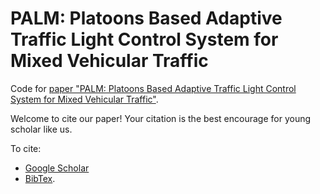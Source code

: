 # PALM: Platoons Based Adaptive Traffic Light Control System for Mixed Vehicular Traffic
Code for [paper "PALM: Platoons Based Adaptive Traffic Light Control System for Mixed Vehicular Traffic"](https://dayuantan.github.io/AboutMe/researches.html).

Welcome to cite our paper! Your citation is the best encourage for young scholar like us.

To cite:
- <a href="https://scholar.google.com/scholar?hl=en&as_sdt=0%2C21&q=PALM%3A+Platoons+Based+Adaptive+Traffic+Light+Control+System+for+Mixed+Vehicular+Traffic&btnG=">Google Scholar</a> 
- <a href="https://dayuantan.github.io/AboutMe/files/palm.txt">BibTex</a>.</li>
